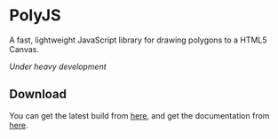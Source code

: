 # PolyJS
A fast, lightweight JavaScript library for drawing polygons to a HTML5 Canvas.

*Under heavy development*

## Download 

You can get the latest build from [here](https://github.com/Legend-of-iPhoenix/PolyJS/releases/download/v0.1.0/Poly.min.js), and get the documentation from [here](https://github.com/Legend-of-iPhoenix/PolyJS/releases/download/v0.1.0/docs.zip).
